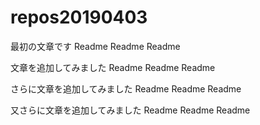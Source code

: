 # repos20190403
最初の文章です
Readme
Readme
Readme

文章を追加してみました
Readme
Readme
Readme

さらに文章を追加してみました
Readme
Readme
Readme

又さらに文章を追加してみました
Readme
Readme
Readme


